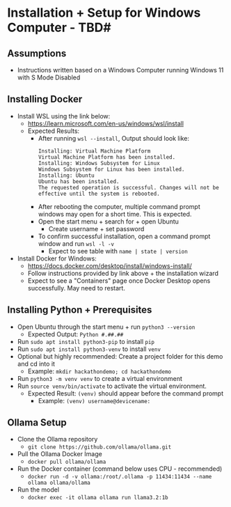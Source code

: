 # Installation + Setup for Windows Computer - TBD#
## Assumptions ##
- Instructions written based on a Windows Computer running Windows 11 with S Mode Disabled

## Installing Docker ##
- Install WSL using the link below:
  - https://learn.microsoft.com/en-us/windows/wsl/install
  - Expected Results:
      - After running `wsl --install`, Output should look like:
        ```
        Installing: Virtual Machine Platform
        Virtual Machine Platform has been installed.
        Installing: Windows Subsystem for Linux
        Windows Subsystem for Linux has been installed.
        Installing: Ubuntu
        Ubuntu has been installed.
        The requested operation is successful. Changes will not be effective until the system is rebooted.
        ```
    - After rebooting the computer, multiple command prompt windows may open for a short time. This is expected.
    - Open the start menu + search for + open Ubuntu
         - Create username + set password
    - To confirm successful installation, open a command prompt window and run `wsl -l -v`
         - Expect to see table with `name | state | version`
- Install Docker for Windows:
    - https://docs.docker.com/desktop/install/windows-install/
    - Follow instructions provided by link above + the installation wizard
    - Expect to see a "Containers" page once Docker Desktop opens successfully. May need to restart.

## Installing Python + Prerequisites ##
- Open Ubuntu through the start menu + run `python3 --version`
     - Expected Output: `Python #.##.##`
- Run `sudo apt install python3-pip` to install `pip`
- Run `sudo apt install python3-venv` to install `venv`
- Optional but highly recommended: Create a project folder for this demo and cd into it
    - Example: `mkdir hackathondemo; cd hackathondemo`
- Run `python3 -m venv venv` to create a virtual environment
- Run `source venv/bin/activate` to activate the virtual environment.
    - Expected Result: `(venv)` should appear before the command prompt
        - Example: `(venv) username@devicename:`
     
## Ollama Setup ##
- Clone the Ollama repository
    - `git clone https://github.com/ollama/ollama.git`
- Pull the Ollama Docker Image
    - `docker pull ollama/ollama`
- Run the Docker container (command below uses CPU - recommended)
    - `docker run -d -v ollama:/root/.ollama -p 11434:11434 --name ollama ollama/ollama`
- Run the model
    - `docker exec -it ollama ollama run llama3.2:1b`

      

